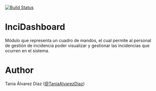 [![Build Status](https://travis-ci.com/TaniaAlvarezDiaz/InciDashboard.svg?token=ENc151Ahc3Y3oqzaSf7S&branch=master)](https://travis-ci.com/TaniaAlvarezDiaz/InciDashboard)

# InciDashboard
Módulo que representa un cuadro de mandos, el cual permite al personal de gestión de incidencia poder visualizar y gestionar las incidencias que ocurren en el sistema.

# Author

Tania Álvarez Díaz ([@TaniaAlvarezDiaz](https://github.com/TaniaAlvarezDiaz))
